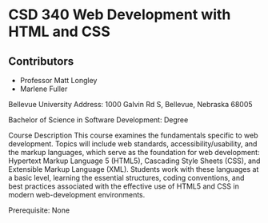 # CSD 340 Web Development with HTML and CSS
## Contributors
* Professor Matt Longley
* Marlene Fuller


Bellevue University
Address: 1000 Galvin Rd S, Bellevue, Nebraska 68005 

Bachelor of Science in Software Development: Degree

Course Description
This course examines the fundamentals specific to web development. Topics will include web standards, accessibility/usability, and the markup languages, which serve as the foundation for web development: Hypertext Markup Language 5 (HTML5), Cascading Style Sheets (CSS), and Extensible Markup Language (XML). Students work with these languages at a basic level, learning the essential structures, coding conventions, and best practices associated with the effective use of HTML5 and CSS in modern web-development environments.

Prerequisite: None
